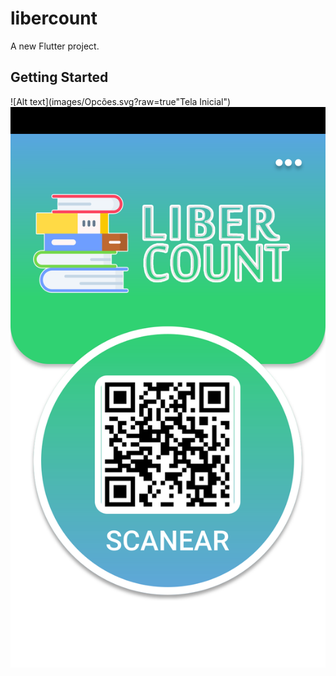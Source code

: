 # libercount

A new Flutter project.

## Getting Started

![Alt text](images/Opcões.svg?raw=true"Tela Inicial")
![Alt text](images/TelaInicial.svg?raw=true "Tela Inicial")
